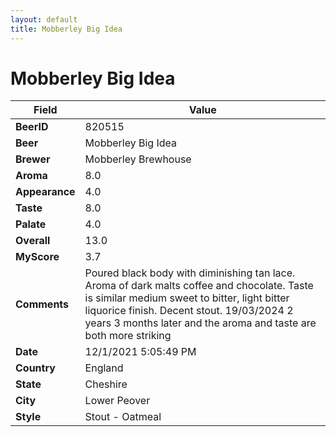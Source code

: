 ```yaml
---
layout: default
title: Mobberley Big Idea
---
```


# Mobberley Big Idea

| Field         | Value     |
|---------------|-----------|
| **BeerID** | 820515 |
| **Beer** | Mobberley Big Idea |
| **Brewer** | Mobberley Brewhouse |
| **Aroma** | 8.0 |
| **Appearance** | 4.0 |
| **Taste** | 8.0 |
| **Palate** | 4.0 |
| **Overall** | 13.0 |
| **MyScore** | 3.7 |
| **Comments** | Poured black body with diminishing tan lace. Aroma of dark malts coffee and chocolate. Taste is similar medium sweet to bitter, light bitter liquorice finish. Decent stout. 19/03/2024 2 years 3 months later and the aroma and taste are both more striking  |
| **Date** | 12/1/2021 5:05:49 PM |
| **Country** | England |
| **State** | Cheshire |
| **City** | Lower Peover |
| **Style** | Stout - Oatmeal |
